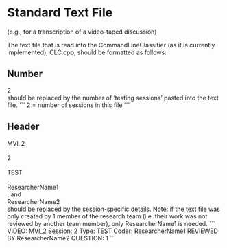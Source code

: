 # Standard Text File
(e.g., for a transcription of a video-taped discussion)

The text file that is read into the CommandLineClassifier (as it is currently implemented), CLC.cpp, should be formatted as follows:

## Number
<section>2</section> should be replaced by the number of ‘testing sessions’ pasted into the text file.
```
2 = number of sessions in this file
```

## Header
<section>MVI_2</section>, <section>2</section>, <section>TEST</section>, <section>ResearcherName1</section>, and <section>ResearcherName2</section> should be replaced by the session-specific details. Note: if the text file was only created by 1 member of the research team (i.e. their work was not reviewed by another team member), only ResearcherName1 is needed. 
```
VIDEO: MVI_2
Session: 2
Type: TEST
Coder: ResearcherName1 REVIEWED BY ResearcherName2
QUESTION: 1
```
